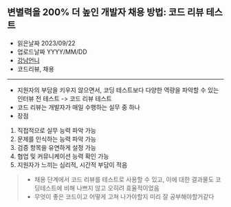 ## 변별력을 200% 더 높인 개발자 채용 방법: 코드 리뷰 테스트
- 읽은날짜 2023/09/22
- 업로드날짜 YYYY/MM/DD
- [강남언니](https://blog.gangnamunni.com/post/code-review-test)
- 코드리뷰, 채용

---
- 지원자의 부담을 키우지 않으면서, 코딩 테스트보다 다양한 역량을 파악할 수 있는 인터뷰 전 테스트 -> 코드 리뷰 테스트
- 코드 리뷰는 개발자가 매일 수행하는 실무 중 하나
- 장점
1) 직접적으로 실무 능력 파악 가능
2) 문제를 인식하는 능력 파악 가능
3) 검증 항목을 유연하게 설정 가능
4) 협업 및 커뮤니케이션 능력 확인 가능
5) 지원자가 느끼는 심리적, 시간적 부담이 적음

> -  채용 단계에서 코드 리뷰를 테스트로 사용할 수 있고, 이에 대한 결과물도 코딩테스트에 비해 나쁘지 않고 오히려 효율적이었음
> - 무엇이 좋은 코드이고 어떻게 고쳐 나가야할지 미리 잘 공부해야할거같다
>